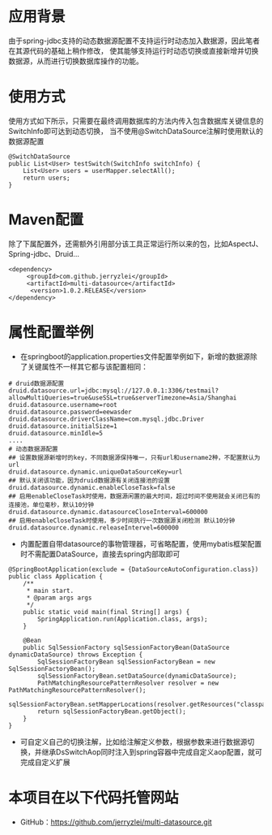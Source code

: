# 应用背景
由于spring-jdbc支持的动态数据源配置不支持运行时动态加入数据源，因此笔者在其源代码的基础上稍作修改，
使其能够支持运行时动态切换或直接新增并切换数据源，从而进行切换数据库操作的功能。


# 使用方式     
使用方式如下所示，只需要在最终调用数据库的方法内传入包含数据库关键信息的SwitchInfo即可达到动态切换，
当不使用@SwitchDataSource注解时使用默认的数据源配置
````
@SwitchDataSource
public List<User> testSwitch(SwitchInfo switchInfo) {
    List<User> users = userMapper.selectAll();
    return users;
}
````
# Maven配置
除了下属配置外，还需额外引用部分该工具正常运行所以来的包，比如AspectJ、Spring-jdbc、Druid...
````
<dependency>
     <groupId>com.github.jerryzlei</groupId>
     <artifactId>multi-datasource</artifactId>
      <version>1.0.2.RELEASE</version>
</dependency>
````
# 属性配置举例
* 在springboot的application.properties文件配置举例如下，新增的数据源除了关键属性不一样其它都与该配置相同：

```
# druid数据源配置
druid.datasource.url=jdbc:mysql://127.0.0.1:3306/testmail?allowMultiQueries=true&useSSL=true&serverTimezone=Asia/Shanghai
druid.datasource.username=root
druid.datasource.password=eewasder
druid.datasource.driverClassName=com.mysql.jdbc.Driver
druid.datasource.initialSize=1
druid.datasource.minIdle=5
....
# 动态数据源配置
## 设置数据源新增时的key，不同数据源保持唯一，只有url和username2种，不配置默认为url
druid.datasource.dynamic.uniqueDataSourceKey=url 
## 默认关闭该功能，因为druid数据源有关闭连接池的设置
druid.datasource.dynamic.enableCloseTask=false
## 启用enableCloseTask时使用，数据源闲置的最大时间，超过时间不使用就会关闭已有的连接池，单位毫秒，默认10分钟
druid.datasource.dynamic.datasourceCloseInterval=600000
## 启用enableCloseTask时使用，多少时间执行一次数据源关闭检测 默认10分钟
druid.datasource.dynamic.releaseIntervel=600000
```

* 内置配置自带datasource的事物管理器，可省略配置，使用mybatis框架配置时不需配置DataSource，直接去spring内部取即可

```
@SpringBootApplication(exclude = {DataSourceAutoConfiguration.class})
public class Application {
    /**
     * main start.
     * @param args args
     */
    public static void main(final String[] args) {
        SpringApplication.run(Application.class, args);
    }
    
    @Bean
    public SqlSessionFactory sqlSessionFactoryBean(DataSource dynamicDataSource) throws Exception {
        SqlSessionFactoryBean sqlSessionFactoryBean = new SqlSessionFactoryBean();
        sqlSessionFactoryBean.setDataSource(dynamicDataSource);
        PathMatchingResourcePatternResolver resolver = new PathMatchingResourcePatternResolver();
        sqlSessionFactoryBean.setMapperLocations(resolver.getResources("classpath:/mapper/*.xml"));
        return sqlSessionFactoryBean.getObject();
    }
}
```
* 可自定义自己的切换注解，比如给注解定义参数，根据参数来进行数据源切换，并继承DsSwitchAop同时注入到spring容器中完成自定义aop配置，就可完成自定义扩展


# 本项目在以下代码托管网站
* GitHub：https://github.com/jerryzlei/multi-datasource.git
